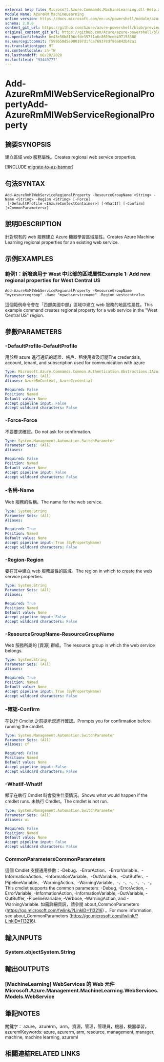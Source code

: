 ```yaml
---
external help file: Microsoft.Azure.Commands.MachineLearning.dll-Help.xml
Module Name: AzureRM.MachineLearning
online version: https://docs.microsoft.com/en-us/powershell/module/azurerm.machinelearning/add-azurermmlwebserviceregionalproperty
schema: 2.0.0
content_git_url: https://github.com/Azure/azure-powershell/blob/preview/src/ResourceManager/MachineLearning/Commands.MachineLearning/help/Add-AzureRmMlWebServiceRegionalProperty.md
original_content_git_url: https://github.com/Azure/azure-powershell/blob/preview/src/ResourceManager/MachineLearning/Commands.MachineLearning/help/Add-AzureRmMlWebServiceRegionalProperty.md
ms.openlocfilehash: be43e56b8106cfde357f1a6c8609cee497158308
ms.sourcegitcommit: f599b50d5e980197d1fca769378df90a842b42a1
ms.translationtype: MT
ms.contentlocale: zh-TW
ms.lasthandoff: 08/20/2020
ms.locfileid: "93449777"
---
```

# <span data-ttu-id="fd7a0-101">Add-AzureRmMlWebServiceRegionalProperty</span><span class="sxs-lookup"><span data-stu-id="fd7a0-101">Add-AzureRmMlWebServiceRegionalProperty</span></span>

## <span data-ttu-id="fd7a0-102">摘要</span><span class="sxs-lookup"><span data-stu-id="fd7a0-102">SYNOPSIS</span></span>
<span data-ttu-id="fd7a0-103">建立區域 web 服務屬性。</span><span class="sxs-lookup"><span data-stu-id="fd7a0-103">Creates regional web service properties.</span></span>

[!INCLUDE [migrate-to-az-banner](../../includes/migrate-to-az-banner.md)]

## <span data-ttu-id="fd7a0-104">句法</span><span class="sxs-lookup"><span data-stu-id="fd7a0-104">SYNTAX</span></span>

```
Add-AzureRmMlWebServiceRegionalProperty -ResourceGroupName <String> -Name <String> -Region <String> [-Force]
 [-DefaultProfile <IAzureContextContainer>] [-WhatIf] [-Confirm] [<CommonParameters>]
```

## <span data-ttu-id="fd7a0-105">說明</span><span class="sxs-lookup"><span data-stu-id="fd7a0-105">DESCRIPTION</span></span>
<span data-ttu-id="fd7a0-106">針對現有的 web 服務建立 Azure 機器學習區域屬性。</span><span class="sxs-lookup"><span data-stu-id="fd7a0-106">Creates Azure Machine Learning regional properties for an existing web service.</span></span>

## <span data-ttu-id="fd7a0-107">示例</span><span class="sxs-lookup"><span data-stu-id="fd7a0-107">EXAMPLES</span></span>

### <span data-ttu-id="fd7a0-108">範例1：新增適用于 West 中北部的區域屬性</span><span class="sxs-lookup"><span data-stu-id="fd7a0-108">Example 1: Add new regional properties for West Central US</span></span>

```
Add-AzureRmMlWebServiceRegionalProperty -ResourceGroupName "myresourcegroup" -Name "mywebservicename" -Region westcentralus
```

<span data-ttu-id="fd7a0-109">這個範例命令會在「西部美國中部」區域中建立 web 服務的地區性屬性。</span><span class="sxs-lookup"><span data-stu-id="fd7a0-109">This example command creates regional property for a  web service in the "West Central US" region.</span></span>

## <span data-ttu-id="fd7a0-110">參數</span><span class="sxs-lookup"><span data-stu-id="fd7a0-110">PARAMETERS</span></span>

### <span data-ttu-id="fd7a0-111">-DefaultProfile</span><span class="sxs-lookup"><span data-stu-id="fd7a0-111">-DefaultProfile</span></span>
<span data-ttu-id="fd7a0-112">用於與 azure 進行通訊的認證、帳戶、租使用者及訂閱</span><span class="sxs-lookup"><span data-stu-id="fd7a0-112">The credentials, account, tenant, and subscription used for communication with azure</span></span>

```yaml
Type: Microsoft.Azure.Commands.Common.Authentication.Abstractions.IAzureContextContainer
Parameter Sets: (All)
Aliases: AzureRmContext, AzureCredential

Required: False
Position: Named
Default value: None
Accept pipeline input: False
Accept wildcard characters: False
```

### <span data-ttu-id="fd7a0-113">-Force</span><span class="sxs-lookup"><span data-stu-id="fd7a0-113">-Force</span></span>
<span data-ttu-id="fd7a0-114">不要要求確認。</span><span class="sxs-lookup"><span data-stu-id="fd7a0-114">Do not ask for confirmation.</span></span>

```yaml
Type: System.Management.Automation.SwitchParameter
Parameter Sets: (All)
Aliases:

Required: False
Position: Named
Default value: None
Accept pipeline input: False
Accept wildcard characters: False
```

### <span data-ttu-id="fd7a0-115">-名稱</span><span class="sxs-lookup"><span data-stu-id="fd7a0-115">-Name</span></span>
<span data-ttu-id="fd7a0-116">Web 服務的名稱。</span><span class="sxs-lookup"><span data-stu-id="fd7a0-116">The name for the web service.</span></span>

```yaml
Type: System.String
Parameter Sets: (All)
Aliases:

Required: True
Position: Named
Default value: None
Accept pipeline input: True (ByPropertyName)
Accept wildcard characters: False
```

### <span data-ttu-id="fd7a0-117">-Region</span><span class="sxs-lookup"><span data-stu-id="fd7a0-117">-Region</span></span>
<span data-ttu-id="fd7a0-118">要在其中建立 web 服務屬性的區域。</span><span class="sxs-lookup"><span data-stu-id="fd7a0-118">The region in which to create the web service properties.</span></span>

```yaml
Type: System.String
Parameter Sets: (All)
Aliases:

Required: True
Position: Named
Default value: None
Accept pipeline input: False
Accept wildcard characters: False
```

### <span data-ttu-id="fd7a0-119">-ResourceGroupName</span><span class="sxs-lookup"><span data-stu-id="fd7a0-119">-ResourceGroupName</span></span>
<span data-ttu-id="fd7a0-120">Web 服務所屬的 [資源] 群組。</span><span class="sxs-lookup"><span data-stu-id="fd7a0-120">The resource group in which the web service belongs.</span></span>

```yaml
Type: System.String
Parameter Sets: (All)
Aliases:

Required: True
Position: Named
Default value: None
Accept pipeline input: True (ByPropertyName)
Accept wildcard characters: False
```

### <span data-ttu-id="fd7a0-121">-確認</span><span class="sxs-lookup"><span data-stu-id="fd7a0-121">-Confirm</span></span>
<span data-ttu-id="fd7a0-122">在執行 Cmdlet 之前提示您進行確認。</span><span class="sxs-lookup"><span data-stu-id="fd7a0-122">Prompts you for confirmation before running the cmdlet.</span></span>

```yaml
Type: System.Management.Automation.SwitchParameter
Parameter Sets: (All)
Aliases: cf

Required: False
Position: Named
Default value: None
Accept pipeline input: False
Accept wildcard characters: False
```

### <span data-ttu-id="fd7a0-123">-WhatIf</span><span class="sxs-lookup"><span data-stu-id="fd7a0-123">-WhatIf</span></span>
<span data-ttu-id="fd7a0-124">顯示在執行 Cmdlet 時會發生什麼情況。</span><span class="sxs-lookup"><span data-stu-id="fd7a0-124">Shows what would happen if the cmdlet runs.</span></span>
<span data-ttu-id="fd7a0-125">未執行 Cmdlet。</span><span class="sxs-lookup"><span data-stu-id="fd7a0-125">The cmdlet is not run.</span></span>

```yaml
Type: System.Management.Automation.SwitchParameter
Parameter Sets: (All)
Aliases: wi

Required: False
Position: Named
Default value: None
Accept pipeline input: False
Accept wildcard characters: False
```

### <span data-ttu-id="fd7a0-126">CommonParameters</span><span class="sxs-lookup"><span data-stu-id="fd7a0-126">CommonParameters</span></span>
<span data-ttu-id="fd7a0-127">這個 Cmdlet 支援通用參數：-Debug、-ErrorAction、-ErrorVariable、-InformationAction、-InformationVariable、-OutVariable、-OutBuffer、-PipelineVariable、-WarningAction、-WarningVariable、-、-、-、-、-、-。</span><span class="sxs-lookup"><span data-stu-id="fd7a0-127">This cmdlet supports the common parameters: -Debug, -ErrorAction, -ErrorVariable, -InformationAction, -InformationVariable, -OutVariable, -OutBuffer, -PipelineVariable, -Verbose, -WarningAction, and -WarningVariable.</span></span> <span data-ttu-id="fd7a0-128">如需詳細資訊，請參閱 about_CommonParameters (https://go.microsoft.com/fwlink/?LinkID=113216) 。</span><span class="sxs-lookup"><span data-stu-id="fd7a0-128">For more information, see about_CommonParameters (https://go.microsoft.com/fwlink/?LinkID=113216).</span></span>

## <span data-ttu-id="fd7a0-129">輸入</span><span class="sxs-lookup"><span data-stu-id="fd7a0-129">INPUTS</span></span>

### <span data-ttu-id="fd7a0-130">System.object</span><span class="sxs-lookup"><span data-stu-id="fd7a0-130">System.String</span></span>

## <span data-ttu-id="fd7a0-131">輸出</span><span class="sxs-lookup"><span data-stu-id="fd7a0-131">OUTPUTS</span></span>

### <span data-ttu-id="fd7a0-132">[MachineLearning] WebServices 的 Web 元件</span><span class="sxs-lookup"><span data-stu-id="fd7a0-132">Microsoft.Azure.Management.MachineLearning.WebServices.Models.WebService</span></span>

## <span data-ttu-id="fd7a0-133">筆記</span><span class="sxs-lookup"><span data-stu-id="fd7a0-133">NOTES</span></span>
<span data-ttu-id="fd7a0-134">關鍵字： azure，azurerm，arm，資源，管理，管理員，機器，機器學習，azureml</span><span class="sxs-lookup"><span data-stu-id="fd7a0-134">Keywords: azure, azurerm, arm, resource, management, manager, machine, machine learning, azureml</span></span>

## <span data-ttu-id="fd7a0-135">相關連結</span><span class="sxs-lookup"><span data-stu-id="fd7a0-135">RELATED LINKS</span></span>
